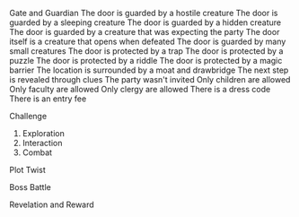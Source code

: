 Gate and Guardian
The door is guarded by a hostile creature
The door is guarded by a sleeping creature
The door is guarded by a hidden creature
The door is guarded by a creature that was expecting the party
The door itself is a creature that opens when defeated
The door is guarded by many small creatures
The door is protected by a trap
The door is protected by a puzzle
The door is protected by a riddle
The door is protected by a magic barrier
The location is surrounded by a moat and drawbridge
The next step is revealed through clues
The party wasn't invited
Only children are allowed
Only faculty are allowed
Only clergy are allowed
There is a dress code
There is an entry fee

Challenge
1. Exploration
2. Interaction
3. Combat

Plot Twist


Boss Battle


Revelation and Reward


